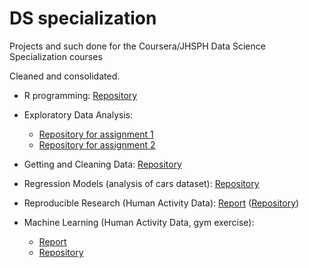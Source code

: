 # DS specialization

Projects and such done for the Coursera/JHSPH Data Science Specialization courses

Cleaned and consolidated.


* R programming: [Repository](https://github.com/pedrosan/DS_specialization/tree/master/Rprogr)

* Exploratory Data Analysis:
  * [Repository for assignment 1](https://github.com/pedrosan/DS_specialization/tree/master/EDA1)
  * [Repository for assignment 2](https://github.com/pedrosan/DS_specialization/tree/master/EDA2)

* Getting and Cleaning Data: [Repository](https://github.com/pedrosan/DS_specialization/tree/master/GC2)

* Regression Models (analysis of cars dataset): [Repository](https://github.com/pedrosan/DS_specialization/tree/master/MTcars)

* Reproducible Research (Human Activity Data): [Report](http://pedrosan.github.io/DS_specialization/ReprRes1/)
 ([Repository](https://github.com/pedrosan/DS_specialization/tree/master/ReprRes1))

* Machine Learning (Human Activity Data, gym exercise):
  * [Report](http://pedrosan.github.io/DS_specialization/ML/)
  * [Repository](https://github.com/pedrosan/DS_specialization/tree/master/ML)


